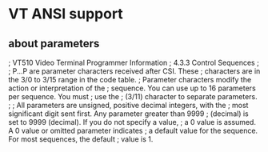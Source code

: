 
# VT ANSI support

## about parameters

; VT510 Video Terminal Programmer Information
; 4.3.3 Control Sequences
;
; P...P are parameter characters received after CSI. These
; characters are in the 3/0 to 3/15 range in the code table.
; Parameter characters modify the action or interpretation of the
; sequence. You can use up to 16 parameters per sequence.  You must
; use the ; (3/11) character to separate parameters.
;
; All parameters are unsigned, positive decimal integers, with the
; most significant digit sent first. Any parameter greater than 9999
; (decimal) is set to 9999 (decimal). If you do not specify a value,
; a 0 value is assumed.  A 0 value or omitted parameter indicates
; a default value for the sequence. For most sequences, the default
; value is 1.

